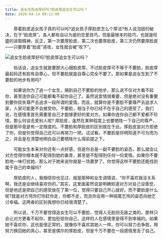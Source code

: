 ```yaml
---
title: 追女生脸皮厚好吗?脸皮厚追女生可以吗？
date: 2020-04-14 08:13:00
---
```




　　厚着脸皮追女孩子真的可以吗?追女孩子厚脸皮怎么个厚法?有人说泡妞的秘决，在于“脸皮厚”。各人都有自以为是的恋爱技巧，但是最根本的技巧，也就是旺盛的进取精神。反正，第一次要厚脸皮，第二次也要厚脸皮，第三次仍然要厚脸皮――只要厚着“脸皮”进攻，女性就会被“攻下”。

![追女生脸皮厚好吗?脸皮厚追女生可以吗？](/img/edcf5152b91b665133652252b4aa036a.jpg)

　　俗话说，追女生就是要胆大心细脸皮厚。不过脸皮厚可不等于不要脸，脸皮厚最起码还有脸有自尊心，但不要脸就是自尊心完全不要了。那如果是追女生到了不要脸的地步有用吗?

　　如果说你为了追一个女生，搞到自己不要脸的地步，那么说不仅对方看不起你，甚至连你自己可能都看不起你自己了。虽然说爱情很重要，但是绝对没有重要到要你损失尊严去追求一段所谓的爱情。而且，就算你是不要脸不要尊严去追求人家，人家可能更不会接受你。不要脸，相当于你已经不在乎自己的感受了。我们说，在感情里首先需要爱自己才能够更好的爱对方。如果你连你自己都不爱都不珍惜，那么何谈去爱别人呢? 厚脸皮，虽然在某种程度上也要牺牲一下自己的尊严，但是那毕竟是有一定限度的。不要脸和厚脸皮的区别就在于此。厚脸皮是对方拒绝了你，但是你觉得自己还可以再努力一把，试试看。不要脸是你明知道不可为而为之，并且是在清楚地明白自己要牺牲什么得前提之下。

　　可能女生本来对你还有一点好感，但是你总是一副不要脸的姿态，那么就会让对方觉得你根本就不配得到她的垂青，甚至是不配得到任何一份爱情。如果你不要脸地一味打扰她，那么对于她来说你就是一场噩梦了。你觉得这样不要脸还能找到属于自己的幸福吗?

　　厚脸皮的人，我相信你也见过，就是那种和女生调情说，“你不喜欢我没关系啊，我还是会继续喜欢你的。”其实，这里面虽然说是明确知道对方对自己没感觉，但是他还是把自己的感受放在了第一位，觉得只要自己开心就好。而不要脸是什么呢?就是对方骂你打你赶你走，你都不走，而且你会用一种摇尾乞怜的姿态向她乞讨幸福。这两者的区别我想你已经很清楚了。

　　所以说，千万不要觉得追女生可以不要脸，觉得人无脸则无敌之类的。那样只会让对方更看不起你，更加贬低你自己，这样的人在感情里是得不到幸福的。如果她不喜欢你，这也是很正常的，就像你不喜欢其她人一样。你可以努力去争取，用努力换回她的真心，甚至是偶尔的厚脸皮，但是千万不要在一段感情里丢了自己。